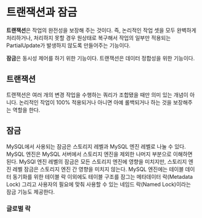 # 트랜잭션과 잠금

<strong>트랜잭션</strong>은 작업의 완전성을 보장해 주는 것이다. 즉, 논리적인 작업 셋을 모두 완벽하게 처리하거나, 처리하지 못할 경우 원상태로 복구해서 
작업의 일부만 적용되는 PartialUpdate가 발생하지 않도록 만들어주는 기능이다. 

<strong>잠금</strong>은 동시성 제어를 하기 위한 기능이다. 트랜잭션은 데이터 정합성을 위한 기능이다.


## 트랜잭션
트랜잭션은 여러 개의 변경 작업을 수행하는 쿼리가 조합됐을 때만 의미 있는 개념이 아니다. 논리적인 작업이 100% 적용되거나 아니면 아예 롤백되거나 하는 것을 보장해주는 역할을 한다.

## 잠금
MySQL에서 사용되는 잠금은 스토리지 레벨과 MySQL 엔진 레벨로 나눌 수 있다. MySQL 엔진은 MySQL 서버에서 스토리지 엔진을 제외한 나머지 부분으로 이해하면 된다.
MySQl 엔진 레벨의 잠금은 모든 스토리지 엔진에 영향을 미치지만, 스토리지 엔진 레벨 잠금은 스토리지 엔진 간 영향을 미치지 않는다. MySQL 엔진에는 
테이블 데이터 동기화를 위한 테이블 락 이외에도 테이블 구조를 잠그는 메타데이터 락(Metadata Lock) 그리고 사용자의 필요에 맞춰 사용할 수 있는 네임드 락(Named Lock)이라는 잠금
기능도 제공한다. 

### 글로벌 락